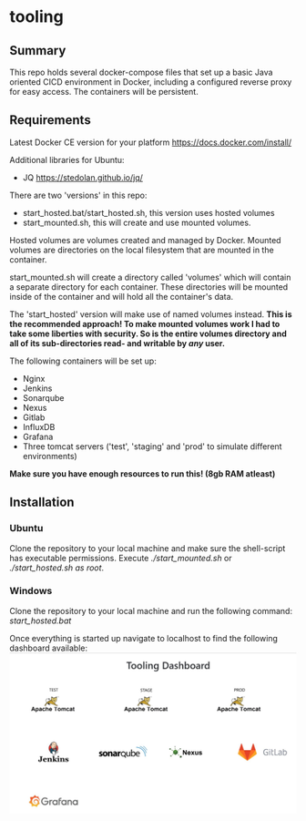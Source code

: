 # tooling

## Summary
This repo holds several docker-compose files that set up a basic Java oriented CICD environment in Docker, including a configured reverse proxy for easy access.
The containers will be persistent.

## Requirements
Latest Docker CE version for your platform https://docs.docker.com/install/

Additional libraries for Ubuntu:
* JQ https://stedolan.github.io/jq/


There are two 'versions' in this repo:

* start_hosted.bat/start_hosted.sh, this version uses hosted volumes 
* start_mounted.sh, this will create and use mounted volumes.

Hosted volumes are volumes created and managed by Docker. Mounted volumes are directories on the local filesystem that are mounted in the container.

start_mounted.sh will create a directory called 'volumes' which will contain a separate directory for each container.
These directories will be mounted inside of the container and will hold all the container's data.

The 'start_hosted' version will make use of named volumes instead.
**This is the recommended approach! To make mounted volumes work I had to take some liberties with security. So is the entire volumes directory and all of its sub-directories read- and writable by *any* user.** 

The following containers will be set up:
* Nginx
* Jenkins
* Sonarqube
* Nexus
* Gitlab
* InfluxDB
* Grafana
* Three tomcat servers ('test', 'staging' and 'prod' to simulate different environments)

**Make sure you have enough resources to run this! (8gb RAM atleast)**

## Installation
### Ubuntu
Clone the repository to your local machine and make sure the shell-script has executable permissions.
Execute *./start_mounted.sh* or *./start_hosted.sh as root*.

### Windows
Clone the repository to your local machine and run the following command:
*start_hosted.bat*


Once everything is started up navigate to localhost to find the following dashboard available:
![Dashboard](/dashboard.jpg)




